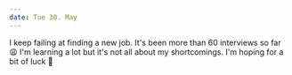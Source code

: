 ```yaml
---
date: Tue 30. May
---
```

I keep failing at finding a new job. It's been more than 60 interviews so far 😩 I'm learning a lot but it's not all about my shortcomings. I'm hoping for a bit of luck 🙏  
